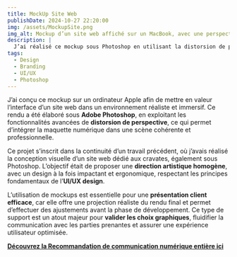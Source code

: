 ```yaml
---
title: MockUp Site Web  
publishDate: 2024-10-27 22:20:00  
img: /assets/MockupSite.png  
img_alt: Mockup d’un site web affiché sur un MacBook, avec une perspective réaliste.  
description: |
  J’ai réalisé ce mockup sous Photoshop en utilisant la distorsion de perspective. Il s’inscrit dans la continuité d’un précédent projet de conception visuelle d’un site web dédié aux cravates.
tags:
  - Design  
  - Branding  
  - UI/UX  
  - Photoshop  
---
```


J’ai conçu ce mockup sur un ordinateur Apple afin de mettre en valeur l’interface d’un site web dans un environnement réaliste et immersif. Ce rendu a été élaboré sous **Adobe Photoshop**, en exploitant les fonctionnalités avancées de **distorsion de perspective**, ce qui permet d’intégrer la maquette numérique dans une scène cohérente et professionnelle.  

Ce projet s’inscrit dans la continuité d’un travail précédent, où j’avais réalisé la conception visuelle d’un site web dédié aux cravates, également sous Photoshop. L’objectif était de proposer une **direction artistique homogène**, avec un design à la fois impactant et ergonomique, respectant les principes fondamentaux de l’**UI/UX design**.  

L’utilisation de mockups est essentielle pour une **présentation client efficace**, car elle offre une projection réaliste du rendu final et permet d’effectuer des ajustements avant la phase de développement. Ce type de support est un atout majeur pour **valider les choix graphiques**, fluidifier la communication avec les parties prenantes et assurer une expérience utilisateur optimisée.  

**[Découvrez la Recommandation de communication numérique entière ici](/components/RecommandationStrategieNumerique.pdf)**
